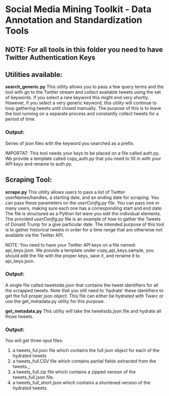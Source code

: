 # Social Media Mining Toolkit - Data Annotation and Standardization Tools

## NOTE: For all tools in this folder you need to have Twitter Authentication Keys

## Utilities available:

**search_generic.py** This utility allows you to pass a few query terms and the tool with go to the Twitter stream and collect available tweets using the set of keywords. If you select a rare keyword this might end very shortly. However, if you select a very generic keyword, this utility will continue to loop gathering tweets until closed manually. The purpose of this is to leave the tool running on a separate process and constantly collect tweets for a period of time.

### Output: 
Series of json files with the keyword you searched as a prefix.


IMPORTAT: This tool needs your keys to be placed on a file called auth.py. We provide a template called copy_auth.py that you need to fill in with your API keys and rename to auth.py.

## Scraping Tool:

**scrape.py** This utility allows users to pass a list of Twitter userNames/handles, a starting date, and an ending date for scraping. You can pass these parameters on the _userConfig.py_ file. You can pass one or many users, making sure each one has a corresponding start and end date. The file is structured as a Python list were you edit the individual elements. The provided _userConfig.py_ file is an example of how to gather the Tweets of Donald Trump for a give particular date. The intended purpose of this tool is to gather historical tweets in order for a time range that are otherwise not available via the Twitter API. 

NOTE: You need to have your Twitter API keys on a file named: api_keys.json. We provide a template under copy_api_keys.sample, you should edit the file with the proper keys, save it, and rename it to api_keys.json. 

### Output:
A single file called tweetsids.json that contains the tweet identifiers for all the scrapped tweets. Note that you still need to 'hydrate' these identifiers to get the full proper json object. This file can either be hydrated with Twarc or use the get_metadata.py utility for this purpose.

**get_metadata.py** This utility will take the tweetsids.json file and hydrate all those tweets.

### Output: 
You will get three oput files: 

1. a tweets_ful.json file which contains the full json object for each of the hydrated tweets
1. a tweets_full.CSV file which contains partial fields extracted from the tweets._
1. a tweets_full.zip file which contains a zipped version of the tweets_full.json file.
1. a tweets_full_short.json which contains a shortened version of the hydrated tweets. 

